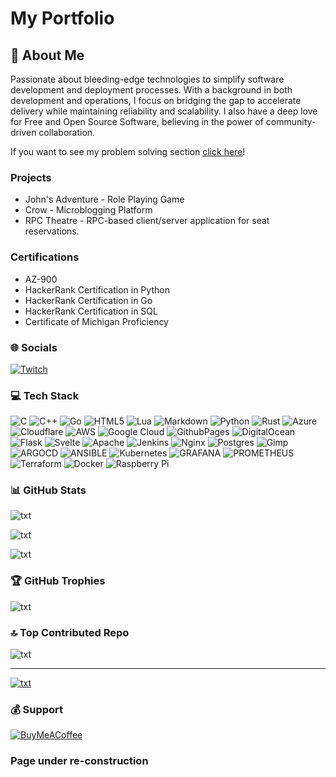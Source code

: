 # My Portfolio

## 💫 About Me

Passionate about bleeding-edge technologies to simplify
software development and deployment processes.
With a background in both development and operations,
I focus on bridging the gap to accelerate delivery
while maintaining reliability and scalability.
I also have a deep love for Free and Open Source Software,
believing in the power of community-driven collaboration.

If you want to see my problem solving section [click here](https://github.com/marios-pz/coding_challenges)!

### Projects

- John's Adventure - Role Playing Game
- Crow - Microblogging Platform
- RPC Theatre - RPC-based client/server application for seat reservations.

### Certifications

- AZ-900
- HackerRank Certification in Python
- HackerRank Certification in Go
- HackerRank Certification in SQL
- Certificate of Michigan Proficiency

### 🌐 Socials

[![Twitch](https://img.shields.io/badge/Twitch-%239146FF.svg?logo=Twitch&logoColor=white)](https://twitch.tv/https://www.twitch.tv/speedycode)

### 💻 Tech Stack

![C](https://img.shields.io/badge/c-%2300599C.svg?style=for-the-badge&logo=c&logoColor=white)
![C++](https://img.shields.io/badge/c++-%2300599C.svg?style=for-the-badge&logo=c%2B%2B&logoColor=white)
![Go](https://img.shields.io/badge/go-%2300ADD8.svg?style=for-the-badge&logo=go&logoColor=white)
![HTML5](https://img.shields.io/badge/html5-%23E34F26.svg?style=for-the-badge&logo=html5&logoColor=white)
![Lua](https://img.shields.io/badge/lua-%232C2D72.svg?style=for-the-badge&logo=lua&logoColor=white)
![Markdown](https://img.shields.io/badge/markdown-%23000000.svg?style=for-the-badge&logo=markdown&logoColor=white)
![Python](https://img.shields.io/badge/python-3670A0?style=for-the-badge&logo=python&logoColor=ffdd54)
![Rust](https://img.shields.io/badge/rust-%23000000.svg?style=for-the-badge&logo=rust&logoColor=white)
![Azure](https://img.shields.io/badge/azure-%230072C6.svg?style=for-the-badge&logo=microsoftazure&logoColor=white)
![Cloudflare](https://img.shields.io/badge/Cloudflare-F38020?style=for-the-badge&logo=Cloudflare&logoColor=white)
![AWS](https://img.shields.io/badge/AWS-%23FF9900.svg?style=for-the-badge&logo=amazon-aws&logoColor=white)
![Google Cloud](https://img.shields.io/badge/GoogleCloud-%234285F4.svg?style=for-the-badge&logo=google-cloud&logoColor=white)
![GithubPages](https://img.shields.io/badge/github%20pages-121013?style=for-the-badge&logo=github&logoColor=white)
![DigitalOcean](https://img.shields.io/badge/DigitalOcean-%230167ff.svg?style=for-the-badge&logo=digitalOcean&logoColor=white)
![Flask](https://img.shields.io/badge/flask-%23000.svg?style=for-the-badge&logo=flask&logoColor=white)
![Svelte](https://img.shields.io/badge/svelte-%23f1413d.svg?style=for-the-badge&logo=svelte&logoColor=white)
![Apache](https://img.shields.io/badge/apache-%23D42029.svg?style=for-the-badge&logo=apache&logoColor=white)
![Jenkins](https://img.shields.io/badge/jenkins-%232C5263.svg?style=for-the-badge&logo=jenkins&logoColor=white)
![Nginx](https://img.shields.io/badge/nginx-%23009639.svg?style=for-the-badge&logo=nginx&logoColor=white)
![Postgres](https://img.shields.io/badge/postgres-%23316192.svg?style=for-the-badge&logo=postgresql&logoColor=white)
![Gimp](https://img.shields.io/badge/Gimp-657D8B?style=for-the-badge&logo=gimp&logoColor=FFFFFF)
![ARGOCD](https://img.shields.io/badge/argo-EF7B4D.svg?style=for-the-badge&logo=argo&logoColor=white&color=%23EF7B4D)
![ANSIBLE](https://img.shields.io/badge/ansible-%231A1918.svg?style=for-the-badge&logo=ansible&logoColor=white)
![Kubernetes](https://img.shields.io/badge/kubernetes-%23326ce5.svg?style=for-the-badge&logo=kubernetes&logoColor=white)
![GRAFANA](https://img.shields.io/badge/grafana-F46800.svg?style=for-the-badge&logo=grafana&logoColor=white&color=%23F46800)
![PROMETHEUS](https://img.shields.io/badge/prometheus-E6522C.svg?style=for-the-badge&logo=prometheus&logoColor=white&color=%23E6522C)
![Terraform](https://img.shields.io/badge/terraform-%235835CC.svg?style=for-the-badge&logo=terraform&logoColor=white)
![Docker](https://img.shields.io/badge/docker-%230db7ed.svg?style=for-the-badge&logo=docker&logoColor=white)
![Raspberry Pi](https://img.shields.io/badge/-RaspberryPi-C51A4A?style=for-the-badge&logo=Raspberry-Pi)

### 📊 GitHub Stats

![txt](https://github-readme-stats.vercel.app/api?username=marios-pz&theme=tokyonight&hide_border=false&include_all_commits=true&count_private=true)

![txt](https://github-readme-streak-stats.herokuapp.com/?user=marios-pz&theme=tokyonight&hide_border=false)

![txt](https://github-readme-stats.vercel.app/api/top-langs/?username=marios-pz&theme=tokyonight&hide_border=false&include_all_commits=true&count_private=true&layout=compact)

### 🏆 GitHub Trophies

![txt](https://github-profile-trophy.vercel.app/?username=marios-pz&theme=tokyonight&no-frame=false&no-bg=false&margin-w=4)

### 🔝 Top Contributed Repo

![txt](https://github-contributor-stats.vercel.app/api?username=marios-pz&limit=5&theme=tokyonight&combine_all_yearly_contributions=true)

---

[![txt](https://visitcount.itsvg.in/api?id=marios-pz&icon=1&color=1)](https://visitcount.itsvg.in)

### 💰 Support

[![BuyMeACoffee](https://img.shields.io/badge/Buy%20Me%20a%20Coffee-ffdd00?style=for-the-badge&logo=buy-me-a-coffee&logoColor=black)](https://buymeacoffee.com/https://www.buymeacoffee.com/mariospz)

### Page under re-construction
